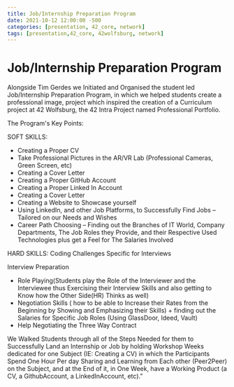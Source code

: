 ```yaml
---
title: Job/Internship Preparation Program
date: 2021-10-12 12:00:00 -500
categories: [presentation, 42_core, network]
tags: [presentation,42_core, 42wolfsburg, network]
---
```


# **Job/Internship Preparation Program**


Alongside Tim Gerdes we Initiated and Organised the student led Job/Internship Preparation Program, in which we helped students create a professional image, project which inspired the creation of a Curriculum project at 42 Wolfsburg, the 42 Intra Project named Professional Portfolio.

The Program's Key Points:

SOFT SKILLS:
- Creating a Proper CV
- Take Professional Pictures in the AR/VR Lab (Professional Cameras, Green Screen, etc)
- Creating a Cover Letter
- Creating a Proper GitHub Account
- Creating a Proper Linked In Account
- Creating a Cover Letter
- Creating a Website to Showcase yourself
- Using LinkedIn, and other Job Platforms, to Successfully Find Jobs – Tailored on our Needs and Wishes
- Career Path Choosing – Finding out the Branches of IT World, Company Departments, The Job Roles they Provide, and their Respective Used Technologies plus get a Feel for The Salaries Involved

HARD SKILLS: Coding Challenges Specific for Interviews

Interview Preparation
- Role Playing(Students play the Role of the Interviewer and the Interviewee thus Exercising their Interview Skills and also getting to Know how the Other Side(HR) Thinks as well) 
- Negotiation Skills ( how to be able to Increase their Rates from the Beginning by Showing and Emphasizing their Skills) + finding out the Salaries for Specific Job Roles (Using GlassDoor, Ideed, Vault)
- Help Negotiating the Three Way Contract

We Walked Students through all of the Steps Needed for them to Successfully Land an Internship or Job by
holding Workshop Weeks dedicated for one Subject (IE: Creating a CV) in which the Participants Spend One Hour Per day Sharing and Learning from Each other (Peer2Peer) on the Subject, and at the End of it, in One Week, have a Working Product (a CV, a GithubAccount, a LinkedInAccount, etc).”